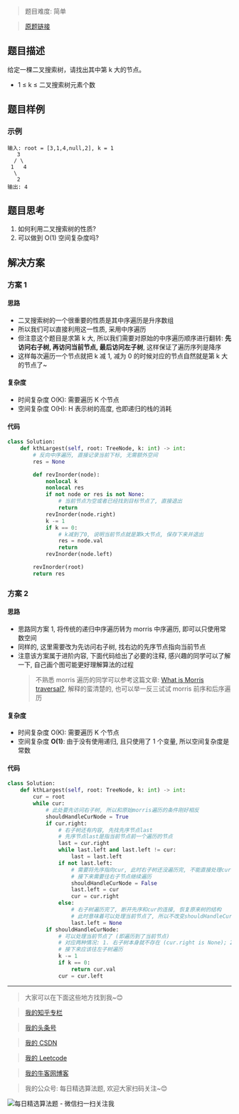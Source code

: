 > 题目难度: 简单

> [原题链接](https://leetcode-cn.com/problems/er-cha-sou-suo-shu-de-di-kda-jie-dian-lcof/)

## 题目描述

给定一棵二叉搜索树，请找出其中第 k 大的节点。

- 1 ≤ k ≤ 二叉搜索树元素个数

## 题目样例

### 示例

```
输入: root = [3,1,4,null,2], k = 1
   3
  / \
 1   4
  \
   2
输出: 4
```

## 题目思考

1. 如何利用二叉搜索树的性质?
2. 可以做到 O(1) 空间复杂度吗?

## 解决方案

### 方案 1

#### 思路

- 二叉搜索树的一个很重要的性质是其中序遍历是升序数组
- 所以我们可以直接利用这一性质, 采用中序遍历
- 但注意这个题目是求第 k 大, 所以我们需要对原始的中序遍历顺序进行翻转: **先访问右子树, 再访问当前节点, 最后访问左子树**, 这样保证了遍历序列是降序
- 这样每次遍历一个节点就把 k 减 1, 减为 0 的时候对应的节点自然就是第 k 大的节点了~

#### 复杂度

- 时间复杂度 O(K): 需要遍历 K 个节点
- 空间复杂度 O(H): H 表示树的高度, 也即递归的栈的消耗

#### 代码

```python
class Solution:
    def kthLargest(self, root: TreeNode, k: int) -> int:
        # 反向中序遍历, 直接记录当前下标, 无需额外空间
        res = None

        def revInorder(node):
            nonlocal k
            nonlocal res
            if not node or res is not None:
                # 当前节点为空或者已经找到目标节点了, 直接退出
                return
            revInorder(node.right)
            k -= 1
            if k == 0:
                # k减到了0, 说明当前节点就是第k大节点, 保存下来并退出
                res = node.val
                return
            revInorder(node.left)

        revInorder(root)
        return res
```

### 方案 2

#### 思路

- 思路同方案 1, 将传统的递归中序遍历转为 morris 中序遍历, 即可以只使用常数空间
- 同样的, 这里需要改为先访问右子树, 找右边的先序节点指向当前节点
- 注意该方案属于进阶内容, 下面代码给出了必要的注释, 感兴趣的同学可以了解一下, 自己画个图可能更好理解算法的过程
  > 不熟悉 morris 遍历的同学可以参考这篇文章: [What is Morris traversal?](https://www.educative.io/edpresso/what-is-morris-traversal), 解释的蛮清楚的, 也可以举一反三试试 morris 前序和后序遍历

#### 复杂度

- 时间复杂度 O(K): 需要遍历 K 个节点
- 空间复杂度 **O(1)**: 由于没有使用递归, 且只使用了 1 个变量, 所以空间复杂度是常数

#### 代码

```python
class Solution:
    def kthLargest(self, root: TreeNode, k: int) -> int:
        cur = root
        while cur:
            # 此处要先访问右子树, 所以和原始morris遍历的条件刚好相反
            shouldHandleCurNode = True
            if cur.right:
                # 右子树还有内容, 先找先序节点last
                # 先序节点last是指当前节点前一个遍历的节点
                last = cur.right
                while last.left and last.left != cur:
                    last = last.left
                if not last.left:
                    # 需要将先序指向cur, 此时右子树还没遍历完, 不能直接处理cur节点
                    # 接下来需要往右子节点继续遍历
                    shouldHandleCurNode = False
                    last.left = cur
                    cur = cur.right
                else:
                    # 右子树遍历完了, 断开先序和cur的连接, 恢复原来树的结构
                    # 此时意味着可以处理当前节点了, 所以不改变shouldHandleCurNode, 从而走到下面的逻辑
                    last.left = None
            if shouldHandleCurNode:
                # 可以处理当前节点了 (即遍历到了当前节点)
                # 对应两种情况: 1. 右子树本身就不存在 (cur.right is None); 2. 右子树遍历完了 (上面的else部分)
                # 接下来应该往左子树遍历
                k -= 1
                if k == 0:
                    return cur.val
                cur = cur.left
```

---

> 大家可以在下面这些地方找到我~😊

> [我的知乎专栏](https://zhuanlan.zhihu.com/c_1242508721932464128)

> [我的头条号](https://www.toutiao.com/c/user/1090304683804520/#mid=1671643017345028)

> [我的 CSDN](https://me.csdn.net/zjulyx1993)

> [我的 Leetcode](https://leetcode-cn.com/u/suibianfahui/)

> [我的牛客网博客](https://blog.nowcoder.net/zjulyx)

> 我的公众号: 每日精选算法题, 欢迎大家扫码关注~😊

![每日精选算法题 - 微信扫一扫关注我](https://mmbiz.qpic.cn/mmbiz_jpg/1KjZicMlYPMgZWmoL4eYcs6UcfmvsetDWME2YJyaCp9oT9z3U573FWENBNhyOByxYI0epew6O37hiaOhdh90QeJg/640?wx_fmt=jpeg&tp=webp&wxfrom=5&wx_lazy=1&wx_co=1)
